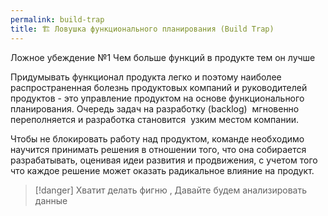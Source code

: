 ```yaml
---
permalink: build-trap
title: 🏗️ Ловушка функционального планирования (Build Trap)
---
```


Ложное убеждение №1 Чем больше функций в продукте тем он лучше

Придумывать функционал продукта легко и поэтому наиболее распространенная болезнь продуктовых компаний и руководителей продуктов - это управление продуктом на основе функционального планирования. Очередь задач на разработку (backlog)  мгновенно переполняется и разработка становится  узким местом компании.

Чтобы не блокировать работу над продуктом, команде необходимо научится принимать решения в отношении того, что она собирается разрабатывать, оценивая идеи развития и продвижения, с учетом того что каждое решение может оказать радикальное влияние на продукт.

 > 
 > \[!danger\] Хватит делать фигню , Давайте будем анализировать данные
